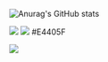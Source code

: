 ![Anurag's GitHub stats](https://github-readme-stats.vercel.app/api?username=GodSamble&theme=dark&show_icons=true)


<a href="버튼을 눌렀을 때 이동할 링크" target="_blank"><img src="https://img.shields.io/badge/뱃지레이블-배경색?style=뱃지모양&logo=로고&logoColor=로고색상"/></a>
<a href="버튼을 눌렀을 때 이동할 링크" target="_blank"><img src="https://img.shields.io/badge/뱃지레이블-배경색?style=뱃지모양&logo=로고&logoColor=로고색상"/></a>
#E4405F

  <img src="https://img.shields.io/badge/Instagram-#E4405F?style=flat-square&logo=Instagram&logoColor=pink"/>
  
  
